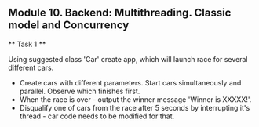 ## Module 10. Backend: Multithreading. Classic model and Concurrency 

** Task 1 **

Using suggested class 'Car' create app, which will launch race for several different cars.
 - Create cars with different parameters. Start cars simultaneously and parallel. Observe which finishes first.
 - When the race is over - output the winner message 'Winner is XXXXX!'.
 - Disqualify one of cars from the race after 5 seconds by interrupting it's thread - car code needs to be modified for that.  